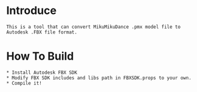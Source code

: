 # Introduce
	This is a tool that can convert MikuMikuDance .pmx model file to Autodesk .FBX file format.

# How To Build
	* Install Autodesk FBX SDK
	* Modify FBX SDK includes and libs path in FBXSDK.props to your own.
	* Compile it!